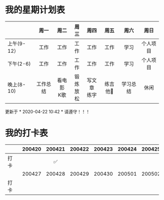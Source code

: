 # 我的星期计划表

|         | 周一   | 周二    | 周三   | 周四    | 周五    | 周六    | 周日     | 
| ------- |:-----:| :-----:| :-----:| :-----:| :-----:| :------:| :------:|
| 上午(9-12）     | 工作 | 工作 | 工作 | 工作 | 工作 | 学习 | 个人项目 |
| 下午(2-6)    | 工作 | 工作 | 工作 | 工作 | 工作 | 学习 | 个人项目 |
| 晚上(8-10)     | 工作总结 | 看电影<br/>K歌 | 锻炼<br/>放松 | 写文章<br/>练字 | 练吉他🎸 | 学习总结 | 休闲 |

更新于 * 2020-04-22 10:42 * 请遵守！！！

# 我的打卡表
|         | 200420 | 200421 | 200422 | 200423 | 200424 | 200425 | 200426 |
| ------- |:------:|:------:|:------:|:------:|:------:|:------:|:------:|
|  打　卡  |        |   ✅   |        |        |        |        |        |
|         | 200427 | 200428 | 200429 | 200430 | 200501 | 200502 | 200503 |
|  打　卡  |        |        |        |        |        |        |        |